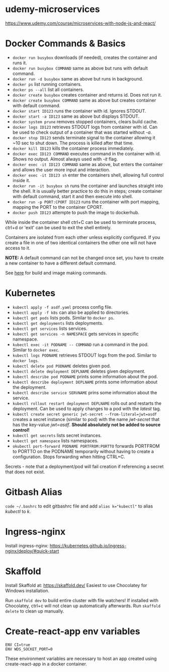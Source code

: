 # udemy-microservices

https://www.udemy.com/course/microservices-with-node-js-and-react/

# Docker Commands & Basics

- `docker run busybox` downloads (if needed), creates the container and runs it.
- `docker run busybox COMMAND` same as above but runs with default command.
- `docker run -d busybox` same as above but runs in background.
- `docker ps` list running containers.
- `docker ps --all` list all containers.
- `docker create busybox` creates container and returns id. Does not run it.
- `docker create busybox COMMAND` same as above but creates container with default command.
- `docker start ID123` runs the container with id. Ignores STDOUT.
- `docker start -a ID123` same as above but displays STDOUT.
- `docker system prune` removes stopped containers, clears build cache.
- `docker logs ID123` retrieves STDOUT logs from container with id. Can be used to check output of a container that was started without _-a_.
- `docker stop ID123` sends terminate signal to the container allowing it ~10 sec to shut down. The process is killed after that time.
- `docker kill ID123` kills the container process immediately.
- `docker exec ID123 COMMAND` executes command in the container with id. Shows no output. Almost always used with _-it_ flag.
- `docker exec -it ID123 COMMAND` same as above, but enters the container and allows the user more input and interaction.
- `docker exec -it ID123 sh` enter the containers shell, allowing full control inside it.
- `docker run -it busybox sh` runs the container and launches straight into the shell. It is usually better practice to do this in steps; create container with default command, start it and then execute into shell.
- `docker run -p PORT:CPORT ID123` runs the container with port mapping, mapping the PORT to the container CPORT.
- `docker push ID123` attempte to push the image to dockerhub.

While inside the container shell ctrl+C can be used to terminate process, ctrl+d or \'exit\' can be used to exit the shell entirely.

Containers are isolated from each other unless explicitly configured. If you create a file in one of two identical containers the other one will not have access to it.

**NOTE:** A default command can not be changed once set, you have to create a new container to have a different default command.

See [here](redis-image/README.md) for build and image making commands.

# Kubernetes

- `kubectl apply -f asdf.yaml` process config file.
- `kubectl apply -f k8s` can also be applied to directories.
- `kubectl get pods` lists pods. Similar to `docker ps`.
- `kubectl get deployments` lists deployments.
- `kubectl get services` lists services.
- `kubectl get services -n NAMESPACE` gets services in specific namespace.
- `kubectl exec -it PODNAME -- COMMAND` run a command in the pod. Similar to `docker exec`.
- `kubectl logs PODNAME` retrieves STDOUT logs from the pod. Similar to `docker logs`.
- `kubectl delete pod PODNAME` deletes given pod.
- `kubectl delete deployment DEPLNAME` deletes given deployment.
- `kubectl describe pod PODNAME` prints some information about the pod.
- `kubectl describe deployment DEPLNAME` prints some information about the deployment.
- `kubectl describe service SERVNAME` prins some information about the service.
- `kubectl rollout restart deployment DEPLNAME` rolls out and restarts the deployment. Can be used to apply changes to a pod with the _latest_ tag.
- `kubectl create secret generic jwt-secret --from-literal=jwt=asdf` creates a secret instance (similar to pod) with the name _jwt-secret_ that has the key-value _jwt=asdf_. **Should absolutely not be added to source control!**
- `kubectl get secrets` lists secret instances.
- `kubectl get namespace` lists namespaces.
- `okubectl port-forward PODNAME PORTFROM:PORTTO` forwards PORTFROM to PORTTO on the PODNAME temporarily without having to create a configuration. Stops forwarding when hitting CTRL+C.

Secrets - note that a deployment/pod will fail creation if referencing a secret that does not exist.

# Gitbash Alias

`code ~/.bashrc` to edit gitbashrc file and add `alias k="kubectl"` to alias _kubectl_ to _k_.

# Ingress-nginx

Install ingress-nginx:
https://kubernetes.github.io/ingress-nginx/deploy/#quick-start

# Skaffold

Install Skaffold at:
https://skaffold.dev/
Easiest to use Chocolatey for Windows installation.

Run `skaffold dev` to build entire cluster with file watchers!
If installed with Chocolatey, ctrl+c will not clean up automatically afterwards. Run `skaffold delete` to clean up manually.

# Create-react-app env variables

```
ENV CI=true
ENV WDS_SOCKET_PORT=0
```

These environment variables are necessary to host an app created using create-react-app in a docker container.
